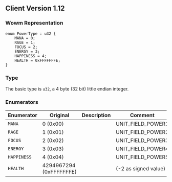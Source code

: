 ## Client Version 1.12

### Wowm Representation
```rust,ignore
enum PowerType : u32 {
    MANA = 0;    
    RAGE = 1;    
    FOCUS = 2;    
    ENERGY = 3;    
    HAPPINESS = 4;    
    HEALTH = 0xFFFFFFFE;    
}

```
### Type
The basic type is `u32`, a 4 byte (32 bit) little endian integer.
### Enumerators
| Enumerator | Original  | Description | Comment |
| --------- | -------- | ----------- | ------- |
| `MANA` | 0 (0x00) |  | UNIT_FIELD_POWER1 |
| `RAGE` | 1 (0x01) |  | UNIT_FIELD_POWER2 |
| `FOCUS` | 2 (0x02) |  | UNIT_FIELD_POWER3 |
| `ENERGY` | 3 (0x03) |  | UNIT_FIELD_POWER4 |
| `HAPPINESS` | 4 (0x04) |  | UNIT_FIELD_POWER5 |
| `HEALTH` | 4294967294 (0xFFFFFFFE) |  | (-2 as signed value) |
